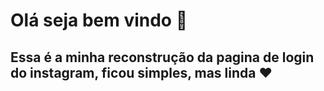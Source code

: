 # Olá seja bem vindo :wave:

## Essa é a minha reconstrução da pagina de login do instagram, ficou simples, mas linda :heart:

